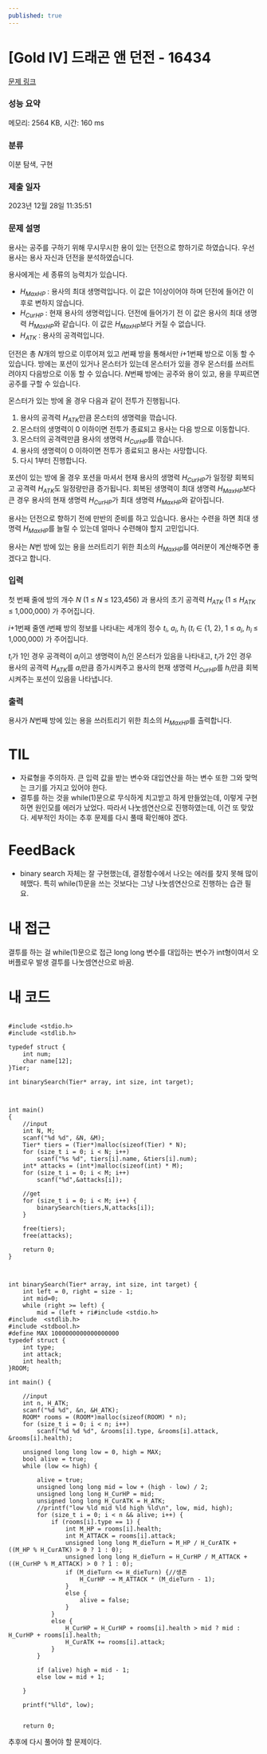 ```yaml
---
published: true
---
```


# [Gold IV] 드래곤 앤 던전 - 16434 

[문제 링크](https://www.acmicpc.net/problem/16434) 

### 성능 요약

메모리: 2564 KB, 시간: 160 ms

### 분류

이분 탐색, 구현

### 제출 일자

2023년 12월 28일 11:35:51

### 문제 설명

<p>용사는 공주를 구하기 위해 무시무시한 용이 있는 던전으로 향하기로 하였습니다. 우선 용사는 용사 자신과 던전을 분석하였습니다.</p>

<p>용사에게는 세 종류의 능력치가 있습니다. </p>

<ul>
	<li><em>H<sub>MaxHP</sub></em> : 용사의 최대 생명력입니다. 이 값은 1이상이어야 하며 던전에 들어간 이후로 변하지 않습니다.</li>
	<li><em>H<sub>CurHP</sub></em> : 현재 용사의 생명력입니다. 던전에 들어가기 전 이 값은 용사의 최대 생명력 <em>H<sub>MaxHP</sub></em>와 같습니다. 이 값은 <em>H<sub>MaxHP</sub></em>보다 커질 수 없습니다.</li>
	<li><em>H<sub>ATK</sub></em> : 용사의 공격력입니다.</li>
</ul>

<p>던전은 총 <em>N</em>개의 방으로 이루어져 있고 <em>i</em>번째 방을 통해서만 <em>i</em>+1번째 방으로 이동 할 수 있습니다. 방에는 포션이 있거나 몬스터가 있는데 몬스터가 있을 경우 몬스터를 쓰러트려야지 다음방으로 이동 할 수 있습니다. <em>N</em>번째 방에는 공주와 용이 있고, 용을 무찌르면 공주를 구할 수 있습니다.</p>

<p>몬스터가 있는 방에 올 경우 다음과 같이 전투가 진행됩니다.</p>

<ol>
	<li>용사의 공격력 <em>H<sub>ATK</sub></em>만큼 몬스터의 생명력을 깎습니다.</li>
	<li>몬스터의 생명력이 0 이하이면 전투가 종료되고 용사는 다음 방으로 이동합니다.</li>
	<li>몬스터의 공격력만큼 용사의 생명력 <em>H<sub>CurHP</sub></em>를 깎습니다.</li>
	<li>용사의 생명력이 0 이하이면 전투가 종료되고 용사는 사망합니다.</li>
	<li>다시 1부터 진행합니다.</li>
</ol>

<p>포션이 있는 방에 올 경우 포션을 마셔서 현재 용사의 생명력 <em>H<sub>CurHP</sub></em>가 일정량 회복되고 공격력 <em>H<sub>ATK</sub></em>도 일정량만큼 증가됩니다. 회복된 생명력이 최대 생명력 <em>H<sub>MaxHP</sub></em>보다 큰 경우 용사의 현재 생명력 <em>H<sub>CurHP</sub></em>가 최대 생명력 <em>H<sub>MaxHP</sub></em>와 같아집니다.</p>

<p>용사는 던전으로 향하기 전에 만반의 준비를 하고 있습니다. 용사는 수련을 하면 최대 생명력 <em>H<sub>MaxHP</sub></em>를 늘릴 수 있는데 얼마나 수련해야 할지 고민입니다.</p>

<p>용사는 <em>N</em>번 방에 있는 용을 쓰러트리기 위한 최소의 <em>H<sub>MaxHP</sub></em>를 여러분이 계산해주면 좋겠다고 합니다.</p>

### 입력 

 <p>첫 번째 줄에 방의 개수 <em>N </em>(1 ≤ <em>N<sub>  </sub></em>≤ 123,456) 과 용사의 초기 공격력 <em>H<sub>ATK</sub></em> (1 ≤ <em>H<sub>ATK  </sub></em>≤ 1,000,000) 가 주어집니다.</p>

<p><em>i</em>+1번째 줄엔 <em>i</em>번째 방의 정보를 나타내는 세개의 정수 <em>t<sub><span style="font-size: 10.8333px;">i</span></sub></em>, <em>a<sub>i</sub></em>, <em>h<sub>i</sub></em> (<em>t<sub><span style="font-size: 10.8333px;">i</span></sub></em> ∈ {1, 2}, 1 ≤ <em>a<sub>i</sub></em>, <em>h<sub>i  </sub></em>≤ 1,000,000) 가 주어집니다. </p>

<p><em>t<sub><span style="font-size: 10.8333px;">i</span></sub></em>가 1인 경우 공격력이 <em>a<sub>i</sub></em>이고 생명력이 <em>h<sub>i</sub></em>인 몬스터가 있음을 나타내고, <em>t<sub><span style="font-size: 10.8333px;">i</span></sub></em>가 2인 경우 용사의 공격력 <em>H<sub>ATK</sub></em>를 <em>a<sub>i</sub></em>만큼 증가시켜주고 용사의 현재 생명력 <em>H<sub>CurHP</sub></em>를 <em>h<sub>i</sub></em>만큼 회복시켜주는 포션이 있음을 나타냅니다.</p>

### 출력 

 <p>용사가 <em>N</em>번째 방에 있는 용을 쓰러트리기 위한 최소의 <em>H<sub>MaxHP</sub></em>를 출력합니다.</p>




# TIL

* 자료형을 주의하자. 큰 입력 값을 받는 변수와 대입연산을 하는 변수 또한 그와 맞먹는 크기를 가지고 있어야 한다.
* 결투를 하는 것을 while(1)문으로 무식하게 치고받고 하게 만들었는데, 이렇게 구현하면 원인모를 에러가 났었다. 따라서 나눗셈연산으로 진행하였는데, 이건 또 맞았다. 세부적인 차이는 추후 문제를 다시 풀때 확인해야 겠다.


# FeedBack

* binary search 자체는 잘 구현했는데, 결정함수에서 나오는 에러를 찾지 못해 많이 헤맸다.
특히 while(1)문을 쓰는 것보다는 그냥 나눗셈연산으로 진행하는 습관 필요.


# 내 접근

결투를 하는 걸 while(1)문으로 접근
long long 변수를 대입하는 변수가 int형이여서 오버플로우 발생
결투를 나눗셈연산으로 바꿈.

# 내 코드
```

#include <stdio.h>
#include <stdlib.h>

typedef struct {
	int num;
	char name[12];
}Tier;

int binarySearch(Tier* array, int size, int target);



int main()
{
	//input
	int N, M;
	scanf("%d %d", &N, &M);
	Tier* tiers = (Tier*)malloc(sizeof(Tier) * N);
	for (size_t i = 0; i < N; i++)
		scanf("%s %d", tiers[i].name, &tiers[i].num);
	int* attacks = (int*)malloc(sizeof(int) * M);
	for (size_t i = 0; i < M; i++)
		scanf("%d",&attacks[i]);
	
    //get
	for (size_t i = 0; i < M; i++) {
		binarySearch(tiers,N,attacks[i]);
	}
	
	free(tiers);
	free(attacks);

	return 0;
}



int binarySearch(Tier* array, int size, int target) {
	int left = 0, right = size - 1;
	int mid=0;
	while (right >= left) {
		mid = (left + ri#include <stdio.h>
#include  <stdlib.h>
#include <stdbool.h>
#define MAX 1000000000000000000
typedef struct {
	int type;
	int attack;
	int health;
}ROOM;

int main() {

	//input
	int n, H_ATK;
	scanf("%d %d", &n, &H_ATK);
	ROOM* rooms = (ROOM*)malloc(sizeof(ROOM) * n);
	for (size_t i = 0; i < n; i++)
		scanf("%d %d %d", &rooms[i].type, &rooms[i].attack, &rooms[i].health);

	unsigned long long low = 0, high = MAX;
	bool alive = true;
	while (low <= high) {

		alive = true;
		unsigned long long mid = low + (high - low) / 2;
		unsigned long long H_CurHP = mid;
		unsigned long long H_CurATK = H_ATK;
		//printf("low %ld mid %ld high %ld\n", low, mid, high);
		for (size_t i = 0; i < n && alive; i++) {
			if (rooms[i].type == 1) {
				int M_HP = rooms[i].health;
				int M_ATTACK = rooms[i].attack;
				unsigned long long M_dieTurn = M_HP / H_CurATK + ((M_HP % H_CurATK) > 0 ? 1 : 0);
				unsigned long long H_dieTurn = H_CurHP / M_ATTACK + ((H_CurHP % M_ATTACK) > 0 ? 1 : 0);
				if (M_dieTurn <= H_dieTurn) {//생존
					H_CurHP -= M_ATTACK * (M_dieTurn - 1);
				}
				else {
					alive = false;
				}
			}
			else {
				H_CurHP = H_CurHP + rooms[i].health > mid ? mid : H_CurHP + rooms[i].health;
				H_CurATK += rooms[i].attack;
			}
		}

		if (alive) high = mid - 1;
		else low = mid + 1;

	}

	printf("%lld", low);


	return 0;
```

추후에 다시 풀어야 할 문제이다.
